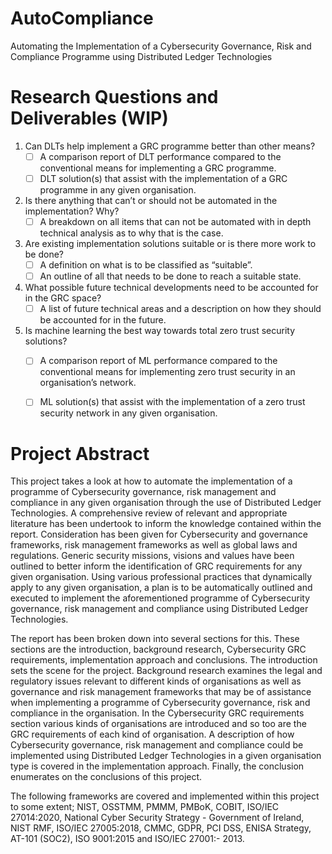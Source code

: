 # AutoCompliance
Automating the Implementation of a Cybersecurity Governance, Risk and Compliance Programme using Distributed Ledger Technologies

# Research Questions and Deliverables (WIP)
1. Can DLTs help implement a GRC programme better than other means?
   - [ ] A comparison report of DLT performance compared to the conventional means for implementing a GRC programme.
   - [ ] DLT solution(s) that assist with the implementation of a GRC programme in any given organisation.
2. Is there anything that can’t or should not be automated in the implementation? Why?
   - [ ] A breakdown on all items that can not be automated with in depth technical analysis as to why that is the case.
3. Are existing implementation solutions suitable or is there more work to be done?
   - [ ] A definition on what is to be classified as “suitable”.
   - [ ] An outline of all that needs to be done to reach a suitable state.
4. What possible future technical developments need to be accounted for in the GRC space?
   - [ ] A list of future technical areas and a description on how they should be accounted for in the future.
5. Is machine learning the best way towards total zero trust security solutions?
   - [ ] A comparison report of ML performance compared to the conventional means for implementing zero trust security in an organisation’s network.
   - [ ] ML solution(s) that assist with the implementation of a zero trust security network in any given organisation.


# Project Abstract
This project takes a look at how to automate the implementation of a programme of Cybersecurity governance, risk management and compliance in any given organisation through the use of Distributed Ledger Technologies. A comprehensive review of relevant and appropriate literature has been undertook to inform the knowledge contained within the report. Consideration has been given for Cybersecurity and governance frameworks, risk management frameworks as well as global laws and regulations. Generic security missions, visions and values have been outlined to better inform the identification of GRC requirements for any given organisation. Using various professional practices that dynamically apply to any given organisation, a plan is to be automatically outlined and executed to implement the aforementioned programme of Cybersecurity governance, risk management and compliance using Distributed Ledger Technologies.

The report has been broken down into several sections for this. These sections are the
introduction, background research, Cybersecurity GRC requirements, implementation
approach and conclusions. The introduction sets the scene for the project. Background
research examines the legal and regulatory issues relevant to different kinds of organisations as well as governance and risk management frameworks that may be of assistance when implementing a programme of Cybersecurity governance, risk and compliance in the organisation. In the Cybersecurity GRC requirements section various kinds of organisations are introduced and so too are the GRC requirements of each kind of organisation. A description of how Cybersecurity governance, risk management and compliance could be implemented using Distributed Ledger Technologies in a given organisation type is covered in the implementation approach. Finally, the conclusion enumerates on the conclusions of this project.

The following frameworks are covered and implemented within this project to some extent; NIST, OSSTMM, PMMM, PMBoK, COBIT, ISO/IEC 27014:2020, National Cyber
Security Strategy - Government of Ireland, NIST RMF, ISO/IEC 27005:2018, CMMC,
GDPR, PCI DSS, ENISA Strategy, AT-101 (SOC2), ISO 9001:2015 and ISO/IEC 27001:-
2013.
